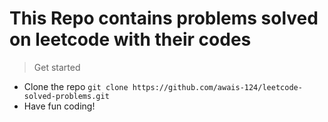 # This Repo contains problems solved on leetcode with their codes


> Get started
- Clone the repo `git clone https://github.com/awais-124/leetcode-solved-problems.git`
- Have fun coding!